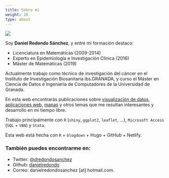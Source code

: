 ```yaml
---
title: Sobre mí
weight: 10
type: about
---
```


![](/about/logo_about.jpeg)

Soy **Daniel Redondo Sánchez**, y entre mi formación destaco:

- Licenciatura en Matemáticas (2009-2014)
- Experto en Epidemiología e Investigación Clínica (2016)
- Máster de Matemáticas (2019)

Actualmente trabajo como técnico de investigación del cáncer en el Instituto de Investigación Biosanitaria ibs.GRANADA, y curso el Máster en Ciencia de Datos e Ingeniería de Computadores de la Universidad de Granada.

En esta web encontrarás publicaciones sobre [visualización de datos](/tags/visualizando/), [aplicaciones web](/aplicaciones/), [mapas](/tags/mapas/) y otros temas que me resultan interesantes y  desarrollo en mi tiempo libre.

Trabajo principalmente con `R` (`shiny`, `ggplot2`, `leaflet`, ...), `Microsoft Access` (`SQL` + `VBA`) y `Stata`.

Esta web está hecha con `R` + `blogdown` + Hugo + GitHub + Netlify.

### También puedes encontrarme en:

* Twitter: [@dredondosanchez](https://twitter.com/dredondosanchez)  
* Github: [danielredondo](https://github.com/danielredondo)
* Correo: danielredondosanchez [at] hotmail.com.